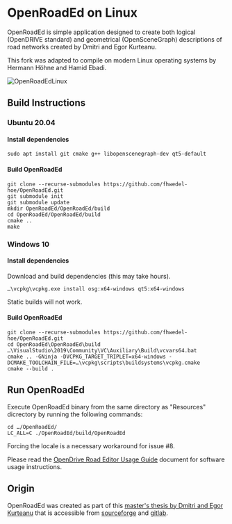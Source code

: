 # OpenRoadEd on Linux

OpenRoadEd is simple application designed to create both logical (OpenDRIVE standard) and geometrical (OpenSceneGraph) descriptions of road networks created by Dmitri and Egor Kurteanu. 

This fork was adapted to compile on modern Linux operating systems by Hermann Höhne and Hamid Ebadi.

![OpenRoadEdLinux](Screenshots/OpenRoadEdLinuxXodr.png)

## Build Instructions 

### Ubuntu 20.04

#### Install dependencies

```
sudo apt install git cmake g++ libopenscenegraph-dev qt5-default
```

#### Build OpenRoadEd

```
git clone --recurse-submodules https://github.com/fhwedel-hoe/OpenRoadEd.git
git submodule init
git submodule update
mkdir OpenRoadEd/OpenRoadEd/build
cd OpenRoadEd/OpenRoadEd/build
cmake ..
make
```

### Windows 10

#### Install dependencies

Download and build dependencies (this may take hours).

    …\vcpkg\vcpkg.exe install osg:x64-windows qt5:x64-windows

Static builds will not work.

#### Build OpenRoadEd

    git clone --recurse-submodules https://github.com/fhwedel-hoe/OpenRoadEd.git
    cd OpenRoadEd\OpenRoadEd\build
    …\VisualStudio\2019\Community\VC\Auxiliary\Build\vcvars64.bat
    cmake .. -GNinja -DVCPKG_TARGET_TRIPLET=x64-windows -DCMAKE_TOOLCHAIN_FILE=…\vcpkg\scripts\buildsystems\vcpkg.cmake
    cmake --build .

## Run OpenRoadEd

Execute OpenRoadEd binary from the same directory as "Resources" dicrectory by running the following commands:

```
cd …/OpenRoadEd/
LC_ALL=C ./OpenRoadEd/build/OpenRoadEd
```

Forcing the locale is a necessary workaround for issue #8.

Please read the [OpenDrive Road Editor Usage Guide](Help/OpenRoadEdHelp.pdf) document for software usage instructions.


## Origin

OpenRoadEd was created as part of this [master's thesis by Dmitri and Egor Kurteanu](http://hdl.handle.net/2077/23047) that is accessible from [sourceforge](https://sourceforge.net/projects/openroaded/) and [gitlab](https://gitlab.com/OpenRoadEd/OpenRoadEd).
